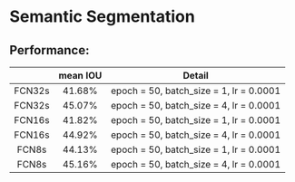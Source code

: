 # Semantic Segmentation

## Performance:

|  | mean IOU | Detail |
| :---: | :---: | :---: |
| FCN32s | 41.68% |  epoch = 50, batch_size = 1, lr = 0.0001|
| FCN32s | 45.07% |  epoch = 50, batch_size = 4, lr = 0.0001|
| FCN16s | 41.82% |  epoch = 50, batch_size = 1, lr = 0.0001|
| FCN16s | 44.92% |  epoch = 50, batch_size = 4, lr = 0.0001|
| FCN8s  | 44.13% |  epoch = 50, batch_size = 1, lr = 0.0001|
| FCN8s  | 45.16% |  epoch = 50, batch_size = 4, lr = 0.0001|
